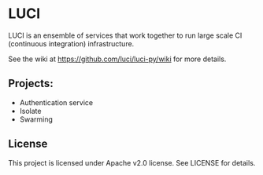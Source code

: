 # LUCI

LUCI is an ensemble of services that work together to run large scale CI
(continuous integration) infrastructure.

See the wiki at https://github.com/luci/luci-py/wiki for more details.


## Projects:

  * Authentication service
  * Isolate
  * Swarming


## License

This project is licensed under Apache v2.0 license. See LICENSE for details.
